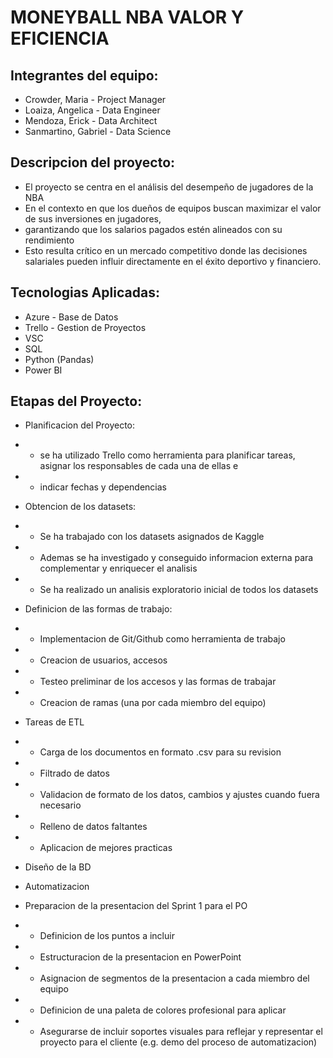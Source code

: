# MONEYBALL NBA VALOR Y EFICIENCIA

## Integrantes del equipo: 
- Crowder, Maria - Project Manager 
- Loaiza, Angelica - Data Engineer
- Mendoza, Erick - Data Architect
- Sanmartino, Gabriel - Data Science

## Descripcion del proyecto:

- El proyecto se centra en el análisis del desempeño de jugadores de la NBA
- En el contexto en que los dueños de equipos buscan maximizar el valor de sus inversiones en jugadores, 
- garantizando que los salarios pagados estén alineados con su rendimiento
- Esto resulta crítico en un mercado competitivo donde las decisiones salariales pueden influir directamente en el éxito deportivo y financiero.

## Tecnologias Aplicadas:

- Azure - Base de Datos
- Trello - Gestion de Proyectos
- VSC
- SQL
- Python (Pandas)
- Power BI


## Etapas del Proyecto:
- Planificacion del Proyecto: 
- * se ha utilizado Trello como herramienta para planificar tareas, asignar los responsables de cada una de ellas e
- * indicar fechas y dependencias

- Obtencion de los datasets:
- * Se ha trabajado con los datasets asignados de Kaggle
- * Ademas se ha investigado y conseguido informacion externa para complementar y enriquecer el analisis
- * Se ha realizado un analisis exploratorio inicial de todos los datasets

- Definicion de las formas de trabajo:
- * Implementacion de Git/Github como herramienta de trabajo
- * Creacion de usuarios, accesos
- * Testeo preliminar de los accesos y las formas de trabajar
- * Creacion de ramas (una por cada miembro del equipo)

- Tareas de ETL
- * Carga de los documentos en formato .csv para su revision
- * Filtrado de datos
- * Validacion de formato de los datos, cambios y ajustes cuando fuera necesario
- * Relleno de datos faltantes
- * Aplicacion de mejores practicas

- Diseño de la BD

- Automatizacion

- Preparacion de la presentacion del Sprint 1 para el PO
- * Definicion de los puntos a incluir
- * Estructuracion de la presentacion en PowerPoint
- * Asignacion de segmentos de la presentacion a cada miembro del equipo
- * Definicion de una paleta de colores profesional para aplicar
- * Asegurarse de incluir soportes visuales para reflejar y representar el proyecto para el cliente (e.g. demo del proceso de automatizacion)

